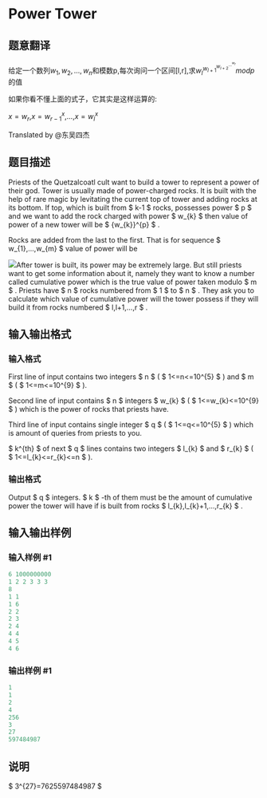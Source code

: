 # Power Tower

## 题意翻译

给定一个数列$w_1,w_2,...,w_n$和模数p,每次询问一个区间[l,r],求$w_l^{w_{l+1}^{w_{l+2}^{{...}^{w_r}}}} mod p$的值

如果你看不懂上面的式子，它其实是这样运算的:

$x=w_r$,$x=w_{r-1}^x$,...,$x=w_l^x$

Translated by @东吴四杰

## 题目描述

Priests of the Quetzalcoatl cult want to build a tower to represent a power of their god. Tower is usually made of power-charged rocks. It is built with the help of rare magic by levitating the current top of tower and adding rocks at its bottom. If top, which is built from $ k-1 $ rocks, possesses power $ p $ and we want to add the rock charged with power $ w_{k} $ then value of power of a new tower will be $ {w_{k}}^{p} $ .

Rocks are added from the last to the first. That is for sequence $ w_{1},...,w_{m} $ value of power will be

![](https://cdn.luogu.com.cn/upload/vjudge_pic/CF906D/a7b9adfbee151f2e3ef09f9dbad2cf6b657882ca.png)After tower is built, its power may be extremely large. But still priests want to get some information about it, namely they want to know a number called cumulative power which is the true value of power taken modulo $ m $ . Priests have $ n $ rocks numbered from $ 1 $ to $ n $ . They ask you to calculate which value of cumulative power will the tower possess if they will build it from rocks numbered $ l,l+1,...,r $ .

## 输入输出格式

### 输入格式

First line of input contains two integers $ n $ ( $ 1<=n<=10^{5} $ ) and $ m $ ( $ 1<=m<=10^{9} $ ).

Second line of input contains $ n $ integers $ w_{k} $ ( $ 1<=w_{k}<=10^{9} $ ) which is the power of rocks that priests have.

Third line of input contains single integer $ q $ ( $ 1<=q<=10^{5} $ ) which is amount of queries from priests to you.

$ k^{th} $ of next $ q $ lines contains two integers $ l_{k} $ and $ r_{k} $ ( $ 1<=l_{k}<=r_{k}<=n $ ).

### 输出格式

Output $ q $ integers. $ k $ -th of them must be the amount of cumulative power the tower will have if is built from rocks $ l_{k},l_{k}+1,...,r_{k} $ .

## 输入输出样例

### 输入样例 #1

```cpp
6 1000000000
1 2 2 3 3 3
8
1 1
1 6
2 2
2 3
2 4
4 4
4 5
4 6

```
### 输出样例 #1

```cpp
1
1
2
4
256
3
27
597484987

```
## 说明

 $ 3^{27}=7625597484987 $

